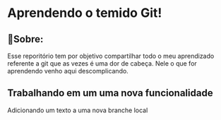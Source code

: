 # Aprendendo o temido Git!
## 📝Sobre:
Esse reporitório tem por objetivo compartilhar todo o meu aprendizado referente a git que as vezes é uma dor de cabeça. Nele o que for aprendendo venho aqui descomplicando.

## Trabalhando em um uma nova funcionalidade
Adicionando um texto a uma nova branche local
